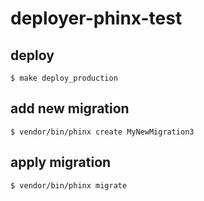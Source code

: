 # deployer-phinx-test

## deploy

```
$ make deploy_production
```

## add new migration

```
$ vendor/bin/phinx create MyNewMigration3
```

## apply migration

```
$ vendor/bin/phinx migrate
```

